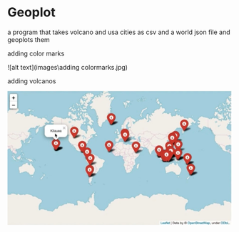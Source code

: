 # Geoplot

a program that takes volcano and usa cities as csv and a world json file and geoplots them

adding color marks

![alt text](images\adding colormarks.jpg)

adding volcanos

![alt text](images\plottingVolcanos.jpg)
